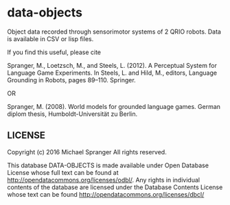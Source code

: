 data-objects
================

Object data recorded through sensorimotor systems of 2 QRIO robots. Data is available 
in CSV or lisp files.

If you find this useful, please cite 

Spranger, M., Loetzsch, M., and Steels, L. (2012). A Perceptual System for Language Game Experiments. In Steels, L. and Hild, M., editors, Language Grounding in Robots, pages 89–110. Springer.

OR

Spranger, M. (2008). World models for grounded language games. German diplom thesis, Humboldt-Universität zu Berlin.

LICENSE
-------

Copyright (c) 2016 Michael Spranger
All rights reserved.

This database DATA-OBJECTS is made available under Open Database License whose
full text can be found at http://opendatacommons.org/licenses/odbl/. Any rights 
in individual contents of the database are licensed under the Database Contents 
License whose text can be found http://opendatacommons.org/licenses/dbcl/
